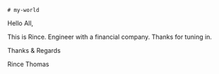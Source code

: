     # my-world

Hello All,

This is Rince. Engineer with a financial company.
Thanks for tuning in.

Thanks & Regards

Rince Thomas
